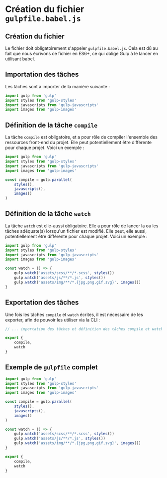 # Création du fichier `gulpfile.babel.js`

## Création du fichier

Le fichier doit obligatoirement s'appeler `gulpfile.babel.js`. Cela est dû au
fait que nous écrivons ce fichier en ES6+, ce qui oblige Gulp à le lancer en
utilisant babel.

## Importation des tâches

Les tâches sont à importer de la manière suivante :

```js
import gulp from 'gulp'
import styles from 'gulp-styles'
import javascripts from 'gulp-javascripts'
import images from 'gulp-images'
```

## Définition de la tâche `compile`

La tâche `compile` est obligatoire, et a pour rôle de compiler l'ensemble des
ressources front-end du projet. Elle peut potentiellement être différente pour
chaque projet. Voici un exemple :

```js
import gulp from 'gulp'
import styles from 'gulp-styles'
import javascripts from 'gulp-javascripts'
import images from 'gulp-images'

const compile = gulp.parallel(
    styles(),
    javascripts(),
    images()
)
```

## Définition de la tâche `watch`

La tâche `watch` est elle-aussi obligatoire. Elle a pour rôle de lancer la ou
les tâches adéquate(s) lorsqu'un fichier est modifié. Elle peut, elle aussi,
potentiellement être différente pour chaque projet. Voici un exemple :

```js
import gulp from 'gulp'
import styles from 'gulp-styles'
import javascripts from 'gulp-javascripts'
import images from 'gulp-images'

const watch = () => {
    gulp.watch('assets/scss/**/*.scss', styles())
    gulp.watch('assets/js/**/*.js', styles())
    gulp.watch('assets/img/**/*.{jpg,png,gif,svg}', images())
}
```

## Exportation des tâches

Une fois les tâches `compile` et `watch` écrites, il est nécessaire de les
exporter, afin de pouvoir les utiliser via la CLI :

```js
// ... importation des tâches et définition des tâches compile et watch

export {
    compile,
    watch
}
```

## Exemple de `gulpfile` complet

```js
import gulp from 'gulp'
import styles from 'gulp-styles'
import javascripts from 'gulp-javascripts'
import images from 'gulp-images'

const compile = gulp.parallel(
    styles(),
    javascripts(),
    images()
)

const watch = () => {
    gulp.watch('assets/scss/**/*.scss', styles())
    gulp.watch('assets/js/**/*.js', styles())
    gulp.watch('assets/img/**/*.{jpg,png,gif,svg}', images())
}

export {
    compile,
    watch
}
```
